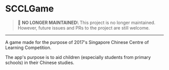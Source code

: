 # SCCLGame

> :no_entry_sign: **NO LONGER MAINTAINED**\ 
> This project is no longer maintained. However, future issues and PRs to the project are still welcome.

---

A game made for the purpose of 2017's Singapore Chinese Centre of Learning Competition.

The app's purpose is to aid children (especially students from primary schools) in their Chinese studies.
